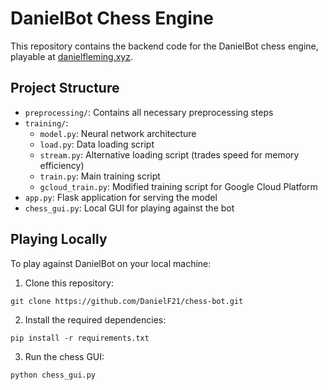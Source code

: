 # DanielBot Chess Engine

This repository contains the backend code for the DanielBot chess engine, playable at [danielfleming.xyz](https://danielfleming.xyz).

## Project Structure

- `preprocessing/`: Contains all necessary preprocessing steps
- `training/`:
  - `model.py`: Neural network architecture
  - `load.py`: Data loading script
  - `stream.py`: Alternative loading script (trades speed for memory efficiency)
  - `train.py`: Main training script
  - `gcloud_train.py`: Modified training script for Google Cloud Platform
- `app.py`: Flask application for serving the model
- `chess_gui.py`: Local GUI for playing against the bot

## Playing Locally

To play against DanielBot on your local machine:

1. Clone this repository: 
```
git clone https://github.com/DanielF21/chess-bot.git
```
2.  Install the required dependencies: 
```
pip install -r requirements.txt
```
3. Run the chess GUI: 
```
python chess_gui.py
